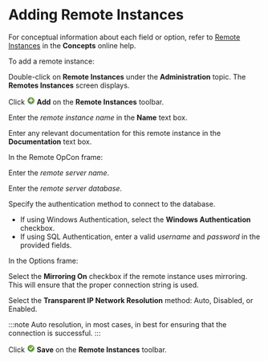 # Adding Remote Instances

For conceptual information about each field or option, refer to [Remote Instances](../../../objects/remote-instances.md) in the
**Concepts** online help.

To add a remote instance:

Double-click on **Remote Instances** under the **Administration** topic.
The **Remotes Instances** screen displays.

Click ![Add icon](../../../Resources/Images/EM/EMadd.png "Add icon")
**Add** on the **Remote Instances** toolbar.

Enter the *remote instance name* in the **Name** text box.

Enter any relevant documentation for this remote instance in the
**Documentation** text box.

In the Remote OpCon frame:

Enter the *remote server name*.

Enter the *remote server database*.

Specify the authentication method to connect to the database.

- If using Windows Authentication, select the **Windows
    Authentication** checkbox.
- If using SQL Authentication, enter a valid *username* and *password*
    in the provided fields.

In the Options frame:

Select the **Mirroring On** checkbox if the remote instance uses
mirroring. This will ensure that the proper connection string is used.

Select the **Transparent IP Network Resolution** method: Auto, Disabled,
or Enabled.

:::note
Auto resolution, in most cases, in best for ensuring that the connection is successful.
:::

Click ![Save icon](../../../Resources/Images/EM/EMsave.png "Save icon")
**Save** on the **Remote Instances** toolbar.
